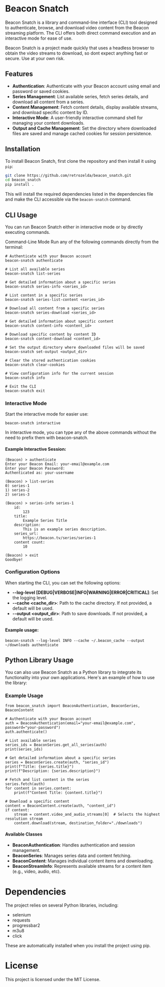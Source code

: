# Beacon Snatch

Beacon Snatch is a library and command-line interface (CLI) tool designed to authenticate, browse, and download video content from the Beacon streaming platform. The CLI offers both direct command execution and an interactive mode for ease of use.

Beacon Snatch is a project made quickly that uses a headless browser to obtain the video streams to download, so dont expect anything fast or secure.  Use at your own risk.

## Features

- **Authentication**: Authenticate with your Beacon account using email and password or saved cookies.
- **Series Management**: List available series, fetch series details, and download all content from a series.
- **Content Management**: Fetch content details, display available streams, and download specific content by ID.
- **Interactive Mode**: A user-friendly interactive command shell for managing your content downloads.
- **Output and Cache Management**: Set the directory where downloaded files are saved and manage cached cookies for session persistence.

## Installation

To install Beacon Snatch, first clone the repository and then install it using `pip`:

```bash
git clone https://github.com/retrozelda/beacon_snatch.git
cd beacon_snatch
pip install .
```
This will install the required dependencies listed in the dependencies file and make the CLI accessible via the `beacon-snatch` command.

## CLI Usage
You can run Beacon Snatch either in interactive mode or by directly executing commands.

Command-Line Mode
Run any of the following commands directly from the terminal:
```
# Authenticate with your Beacon account
beacon-snatch authenticate

# List all available series
beacon-snatch list-series

# Get detailed information about a specific series
beacon-snatch series-info <series_id>

# List content in a specific series
beacon-snatch series-list-content <series_id>

# Download all content from a specific series
beacon-snatch series-download <series_id>

# Get detailed information about specific content
beacon-snatch content-info <content_id>

# Download specific content by content ID
beacon-snatch content-download <content_id>

# Set the output directory where downloaded files will be saved
beacon-snatch set-output <output_dir>

# Clear the stored authentication cookies
beacon-snatch clear-cookies

# View configuration info for the current session
beacon-snatch info

# Exit the CLI
beacon-snatch exit
```

### Interactive Mode
Start the interactive mode for easier use:

```
beacon-snatch interactive
```
In interactive mode, you can type any of the above commands without the need to prefix them with beacon-snatch.

#### Example Interactive Session:
```
(Beacon) > authenticate
Enter your Beacon Email: your-email@example.com
Enter your Beacon Password:
Authenticated as: your-username

(Beacon) > list-series
0) series-1
1) series-2
2) series-3

(Beacon) > series-info series-1
	id:
		123
	title:
		Example Series Title
	description:
		This is an example series description.
	series_url:
		https://beacon.tv/series/series-1
	content count:
		10

(Beacon) > exit
Goodbye!
```
### Configuration Options
When starting the CLI, you can set the following options:

- **--log-level [DEBUG|VERBOSE|INFO|WARNING|ERROR|CRITICAL]**: Set the logging level.
- **--cache <cache_dir>**: Path to the cache directory. If not provided, a default will be used.
- **--output <output_dir>**: Path to save downloads. If not provided, a default will be used.

#### Example usage:
```
beacon-snatch --log-level INFO --cache ~/.beacon_cache --output ~/downloads authenticate
```

## Python Library Usage
You can also use Beacon Snatch as a Python library to integrate its functionality into your own applications. Here's an example of how to use the library:

### Example Usage
```
from beacon_snatch import BeaconAuthentication, BeaconSeries, BeaconContent

# Authenticate with your Beacon account
auth = BeaconAuthentication(email="your-email@example.com", password="your-password")
auth.authenticate()

# List available series
series_ids = BeaconSeries.get_all_series(auth)
print(series_ids)

# Get detailed information about a specific series
series = BeaconSeries.create(auth, "series_id")
print(f"Title: {series.title}")
print(f"Description: {series.description}")

# Fetch and list content in the series
series.fetch(auth)
for content in series.content:
    print(f"Content Title: {content.title}")

# Download a specific content
content = BeaconContent.create(auth, "content_id")
if content:
    stream = content.video_and_audio_streams[0]  # Selects the highest resolution stream
    content.download(stream, destination_folder="./downloads")
```

#### Available Classes
- **BeaconAuthentication**: Handles authentication and session management.
- **BeaconSeries**: Manages series data and content fetching.
- **BeaconContent**: Manages individual content items and downloading.
- **BeaconStreamInfo**: Represents available streams for a content item (e.g., video, audio, etc).

# Dependencies
The project relies on several Python libraries, including:

- selenium
- requests
- progressbar2
- m3u8
- click

These are automatically installed when you install the project using pip.

# License
This project is licensed under the MIT License.
